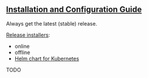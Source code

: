 ## [Installation and Configuration Guide](https://github.com/goharbor/harbor/blob/master/docs/installation_guide.md)

Always get the latest (stable) release.  

[Release installers](https://github.com/goharbor/harbor/releases):
* online
* offline
* [Helm chart for Kubernetes](../HarborOnK8s)

TODO
